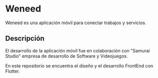 # Weneed

Weneed es una aplicación móvil para conectar trabajos y servicios.

## Descripción

El desarrollo de la aplicación móvil fue en colaboración con "Samurai Studio" empresa de desarrollo de Software y Videojuegos.

En este repositorio se encuentra el diseño y el desarrollo FrontEnd con Flutter.
